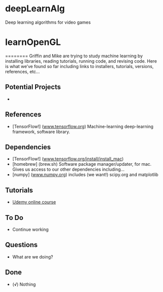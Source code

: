 # deepLearnAlg
Deep learning algorithms for video games

# learnOpenGL
========
Griffin and Mike are trying to study machine learning by installing libraries, reading tutorials, running code, and revising code. Here is what we’ve found so far including links to installers, tutorials, versions, references, etc...


Potential Projects
-----------------
* 



References 
--------
* [TensorFlow!] (www.tensorflow.org) Machine-learning deep-learning framework, software library.


Dependencies
--------
* [TensorFlow!] (www.tensorflow.org/install/install_mac) 
* [homebrew] (brew.sh) Software package manager/updater, for mac. Gives us access to our other dependencies including...
* [numpy] (www.numpy.org) includes (we want!) scipy.org and matplotlib


Tutorials
--------
* [Udemy online course](http://www.udemy.com/deeplearning)


To Do
--------
* Continue working


Questions
--------
* What are we doing?


Done
----------
* (√) Nothing

